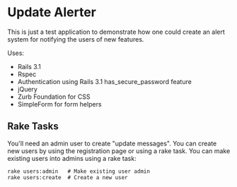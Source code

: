 Update Alerter
==============

This is just a test application to demonstrate how one could create an alert 
system for notifying the users of new features.

Uses:

* Rails 3.1
* Rspec
* Authentication using Rails 3.1 has_secure_password feature
* jQuery
* Zurb Foundation for CSS
* SimpleForm for form helpers

Rake Tasks
----------

You'll need an admin user to create "update messages". You can create new users
by using the registration page or using a rake task. You can make existing 
users into admins using a rake task:

    rake users:admin   # Make existing user admin
    rake users:create  # Create a new user



